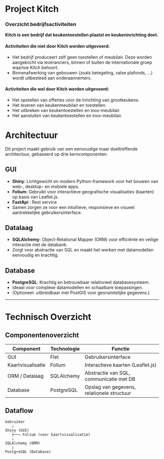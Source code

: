 # Project Kitch

### Overzicht bedrijfsactiviteiten
**Kitch is een bedrijf dat keukentoestellen plaatst en keukeninrichting doet.**
#### Activiteiten die niet door Kitch worden uitgevoerd:
- Het bedrijf produceert zelf geen toestellen of meubilair. Deze worden aangekocht via leveranciers, binnen of buiten de internationale groep waartoe Kitch behoort.
- Binnenafwerking van gebouwen (zoals betegeling, valse plafonds, ...) wordt uitbesteed aan onderaannemers.

#### Activiteiten die wel door Kitch worden uitgevoerd:
- Het opstellen van offertes voor de inrichting van grootkeukens.
- Het leveren van keukenmeubilair en toestellen.
- Het uitbreken van keukentoestellen en inox-meubilair.
- Het aansluiten van keukentoestellen en inox-meubilair.


# Architectuur

Dit project maakt gebruik van een eenvoudige maar doeltreffende architectuur, gebaseerd op drie kerncomponenten:

## GUI
- **Shiny**: Lichtgewicht en modern Python-framework voor het bouwen van web-, desktop- en mobiele apps.
- **Folium**: Gebruikt voor interactieve geografische visualisaties (kaarten) op basis van Leaflet.js.
- **FastApi** : Rest service
- Samen zorgen ze voor een intuïtieve, responsieve en visueel aantrekkelijke gebruikersinterface.

## Datalaag
- **SQLAlchemy**: Object-Relational Mapper (ORM) voor efficiënte en veilige interactie met de databank.
- Zorgt voor abstractie van SQL en maakt het werken met datamodellen eenvoudig en krachtig.

## Database
- **PostgreSQL**: Krachtig en betrouwbaar relationeel databasesysteem.
- Ideaal voor complexe datamodellen en schaalbare toepassingen.
- (Optioneel: uitbreidbaar met PostGIS voor georuimtelijke gegevens.)

---

# Technisch Overzicht

## Componentenoverzicht

| Component       | Technologie  | Functie                                     |
|----------------|--------------|---------------------------------------------|
| GUI            | Flet         | Gebruikersinterface                         |
| Kaartvisualisatie | Folium     | Interactieve kaarten (Leaflet.js)          |
| ORM / Datalaag | SQLAlchemy   | Abstractie van SQL, communicatie met DB     |
| Database       | PostgreSQL   | Opslag van gegevens, relationele structuur  |

## Dataflow

```plaintext
Gebruiker
   ↓
Shiny (GUI)
   ├──→ Folium (voor kaartvisualisatie)
   ↓
SQLAlchemy (ORM)
   ↓
PostgreSQL (Database)

